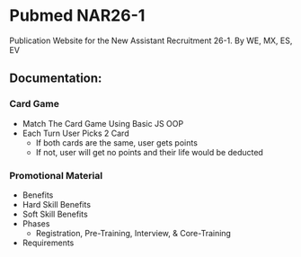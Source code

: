 # Pubmed NAR26-1
Publication Website for the New Assistant Recruitment 26-1. By WE, MX, ES, EV

## Documentation:
### Card Game
- Match The Card Game Using Basic JS OOP
- Each Turn User Picks 2 Card
  - If both cards are the same, user gets points
  - If not, user will get no points and their life would be deducted
### Promotional Material
- Benefits
- Hard Skill Benefits
- Soft Skill Benefits
- Phases
  - Registration, Pre-Training, Interview, & Core-Training
- Requirements


